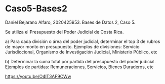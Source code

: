 # Caso5-Bases2

Daniel Bejarano Alfaro, 2020425953.
Bases de Datos 2, Caso 5.

Se utiliza el Presupuesto del Poder Judicial de Costa Rica.

a)
Para cada división o área del poder judicial, determinar el top 3 de rubros de mayor monto en presupuesto. 
Ejemplos de divisiones: Servicio Jurisdiccional, Organismo de Investigación Judicial, Ministerio Público, etc

b)
Determinar la suma total por partida del presupuesto del poder judicial. 
Ejemplos de partidas: Remuneraciones, Servicios, Bienes Duraderos, etc

https://youtu.be/O4lT3AF9CWw
